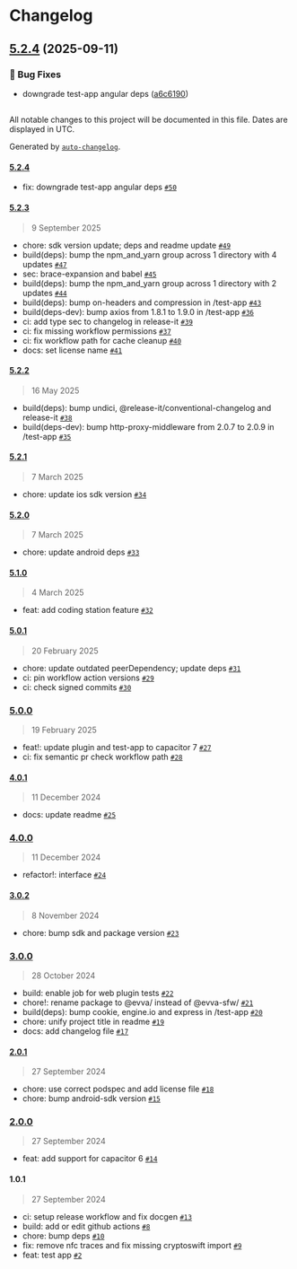 # Changelog

## [5.2.4](https://github.com/evva-sfw/abrevva-capacitor/compare/5.2.3...5.2.4) (2025-09-11)

### 🐛 Bug Fixes

* downgrade test-app angular deps ([a6c6190](https://github.com/evva-sfw/abrevva-capacitor/commit/a6c6190db275988236b7638c331c7a6fe12cf3b2))

##

All notable changes to this project will be documented in this file. Dates are displayed in UTC.

Generated by [`auto-changelog`](https://github.com/CookPete/auto-changelog).

#### [5.2.4](https://github.com/evva-sfw/abrevva-capacitor/compare/5.2.3...5.2.4)

- fix: downgrade test-app angular deps [`#50`](https://github.com/evva-sfw/abrevva-capacitor/pull/50)

#### [5.2.3](https://github.com/evva-sfw/abrevva-capacitor/compare/5.2.2...5.2.3)

> 9 September 2025

- chore: sdk version update; deps and readme update [`#49`](https://github.com/evva-sfw/abrevva-capacitor/pull/49)
- build(deps): bump the npm_and_yarn group across 1 directory with 4 updates [`#47`](https://github.com/evva-sfw/abrevva-capacitor/pull/47)
- sec: brace-expansion and babel [`#45`](https://github.com/evva-sfw/abrevva-capacitor/pull/45)
- build(deps): bump the npm_and_yarn group across 1 directory with 2 updates [`#44`](https://github.com/evva-sfw/abrevva-capacitor/pull/44)
- build(deps): bump on-headers and compression in /test-app [`#43`](https://github.com/evva-sfw/abrevva-capacitor/pull/43)
- build(deps-dev): bump axios from 1.8.1 to 1.9.0 in /test-app [`#36`](https://github.com/evva-sfw/abrevva-capacitor/pull/36)
- ci: add type sec to changelog in release-it [`#39`](https://github.com/evva-sfw/abrevva-capacitor/pull/39)
- ci: fix missing workflow permissions [`#37`](https://github.com/evva-sfw/abrevva-capacitor/pull/37)
- ci: fix workflow path for cache cleanup [`#40`](https://github.com/evva-sfw/abrevva-capacitor/pull/40)
- docs: set license name [`#41`](https://github.com/evva-sfw/abrevva-capacitor/pull/41)

#### [5.2.2](https://github.com/evva-sfw/abrevva-capacitor/compare/5.2.1...5.2.2)

> 16 May 2025

- build(deps): bump undici, @release-it/conventional-changelog and release-it [`#38`](https://github.com/evva-sfw/abrevva-capacitor/pull/38)
- build(deps-dev): bump http-proxy-middleware from 2.0.7 to 2.0.9 in /test-app [`#35`](https://github.com/evva-sfw/abrevva-capacitor/pull/35)

#### [5.2.1](https://github.com/evva-sfw/abrevva-capacitor/compare/5.2.0...5.2.1)

> 7 March 2025

- chore: update ios sdk version [`#34`](https://github.com/evva-sfw/abrevva-capacitor/pull/34)

#### [5.2.0](https://github.com/evva-sfw/abrevva-capacitor/compare/5.1.0...5.2.0)

> 7 March 2025

- chore: update android deps [`#33`](https://github.com/evva-sfw/abrevva-capacitor/pull/33)

#### [5.1.0](https://github.com/evva-sfw/abrevva-capacitor/compare/5.0.1...5.1.0)

> 4 March 2025

- feat: add coding station feature [`#32`](https://github.com/evva-sfw/abrevva-capacitor/pull/32)

#### [5.0.1](https://github.com/evva-sfw/abrevva-capacitor/compare/5.0.0...5.0.1)

> 20 February 2025

- chore: update outdated peerDependency; update deps [`#31`](https://github.com/evva-sfw/abrevva-capacitor/pull/31)
- ci: pin workflow action versions [`#29`](https://github.com/evva-sfw/abrevva-capacitor/pull/29)
- ci: check signed commits [`#30`](https://github.com/evva-sfw/abrevva-capacitor/pull/30)

### [5.0.0](https://github.com/evva-sfw/abrevva-capacitor/compare/4.0.1...5.0.0)

> 19 February 2025

- feat!: update plugin and test-app to capacitor 7 [`#27`](https://github.com/evva-sfw/abrevva-capacitor/pull/27)
- ci: fix semantic pr check workflow path [`#28`](https://github.com/evva-sfw/abrevva-capacitor/pull/28)

#### [4.0.1](https://github.com/evva-sfw/abrevva-capacitor/compare/4.0.0...4.0.1)

> 11 December 2024

- docs: update readme [`#25`](https://github.com/evva-sfw/abrevva-capacitor/pull/25)

### [4.0.0](https://github.com/evva-sfw/abrevva-capacitor/compare/3.0.2...4.0.0)

> 11 December 2024

- refactor!: interface [`#24`](https://github.com/evva-sfw/abrevva-capacitor/pull/24)

#### [3.0.2](https://github.com/evva-sfw/abrevva-capacitor/compare/3.0.0...3.0.2)

> 8 November 2024

- chore: bump sdk and package version [`#23`](https://github.com/evva-sfw/abrevva-capacitor/pull/23)

### [3.0.0](https://github.com/evva-sfw/abrevva-capacitor/compare/2.0.1...3.0.0)

> 28 October 2024

- build: enable job for web plugin tests [`#22`](https://github.com/evva-sfw/abrevva-capacitor/pull/22)
- chore!: rename package to @evva/ instead of @evva-sfw/ [`#21`](https://github.com/evva-sfw/abrevva-capacitor/pull/21)
- build(deps): bump cookie, engine.io and express in /test-app [`#20`](https://github.com/evva-sfw/abrevva-capacitor/pull/20)
- chore: unify project title in readme [`#19`](https://github.com/evva-sfw/abrevva-capacitor/pull/19)
- docs: add changelog file [`#17`](https://github.com/evva-sfw/abrevva-capacitor/pull/17)

#### [2.0.1](https://github.com/evva-sfw/abrevva-capacitor/compare/2.0.0...2.0.1)

> 27 September 2024

- chore: use correct podspec and add license file [`#18`](https://github.com/evva-sfw/abrevva-capacitor/pull/18)
- chore: bump android-sdk version [`#15`](https://github.com/evva-sfw/abrevva-capacitor/pull/15)

### [2.0.0](https://github.com/evva-sfw/abrevva-capacitor/compare/1.0.1...2.0.0)

> 27 September 2024

- feat: add support for capacitor 6 [`#14`](https://github.com/evva-sfw/abrevva-capacitor/pull/14)

#### 1.0.1

> 27 September 2024

- ci: setup release workflow and fix docgen [`#13`](https://github.com/evva-sfw/abrevva-capacitor/pull/13)
- build: add or edit github actions [`#8`](https://github.com/evva-sfw/abrevva-capacitor/pull/8)
- chore: bump deps [`#10`](https://github.com/evva-sfw/abrevva-capacitor/pull/10)
- fix: remove nfc traces and fix missing cryptoswift import [`#9`](https://github.com/evva-sfw/abrevva-capacitor/pull/9)
- feat: test app [`#2`](https://github.com/evva-sfw/abrevva-capacitor/pull/2)
